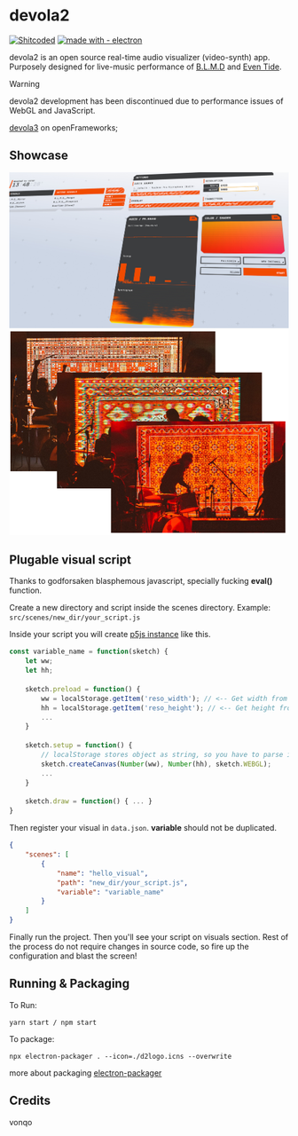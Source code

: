 # devola2

[![Shitcoded][ulaanbaatar-badge]][ub-wiki]
[![made with - electron](https://img.shields.io/static/v1?label=made+with&message=electron&color=%239feaf9&logo=electron&logoColor=%239feaf9)](https://)

devola2 is an open source real-time audio visualizer (video-synth) app. Purposely designed for live-music performance of [B.L.M.D](https://linktr.ee/theblmd) and [Even Tide](https://www.youtube.com/@eventide6813). 

> [!WARNING]  
> devola2 development has been discontinued due to performance issues of WebGL and JavaScript.
> 
> [devola3](https://github.com/vonqo/devola3) on openFrameworks;

## Showcase
<img height="" src="https://github.com/vonqo/devola2/blob/main/assets/image/screen1.jpg" />

<img height="" src="https://github.com/vonqo/devola2/blob/main/assets/image/carpets.png" />

## Plugable visual script
Thanks to godforsaken blasphemous javascript, specially fucking **eval()** function.

Create a new directory and script inside the scenes directory. Example: ```src/scenes/new_dir/your_script.js```

Inside your script you will create [p5js instance](https://p5js.org/reference/#/p5/p5) like this.
```javascript
const variable_name = function(sketch) {
    let ww;
    let hh;

    sketch.preload = function() {
        ww = localStorage.getItem('reso_width'); // <-- Get width from settings from home screen
        hh = localStorage.getItem('reso_height'); // <-- Get height from settings from home screen
        ...
    }

    sketch.setup = function() {
        // localStorage stores object as string, so you have to parse it to number
        sketch.createCanvas(Number(ww), Number(hh), sketch.WEBGL);
        ...
    }

    sketch.draw = function() { ... }
}
```

Then register your visual in ```data.json```. **variable** should not be duplicated.
```json
{
    "scenes": [
        {
            "name": "hello_visual",
            "path": "new_dir/your_script.js",
            "variable": "variable_name"
        }
    ]
}
```

Finally run the project. Then you'll see your script on visuals section. Rest of the process do not require changes in source code, so fire up the configuration and blast the screen!

## Running & Packaging
To Run:
```
yarn start / npm start
```

To package:
```
npx electron-packager . --icon=./d2logo.icns --overwrite
```

more about packaging [electron-packager](https://github.com/electron/packager)

## Credits
vonqo

[blmd-link]: https://linktr.ee/theblmd
[eventide-link]: https://www.youtube.com/@eventide6813
[ulaanbaatar-badge]: https://img.shields.io/badge/shitcoded%20in-%F0%9F%87%B2%F0%9F%87%B3ulaanbaatar-brightgreen.svg
[ub-wiki]: https://en.wikipedia.org/wiki/Ulaanbaatar
